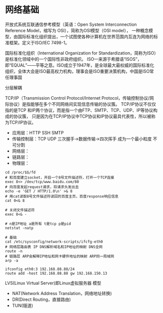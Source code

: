 # 网络基础

开放式系统互联通信参考模型（英语：Open System Interconnection Reference Model，缩写为 OSI），简称为OSI模型（OSI model），
一种概念模型，由国际标准化组织提出，一个试图使各种计算机在世界范围内互连为网络的标准框架。定义于ISO/IEC 7498-1。

国际标准化组织（International Organization for Standardization，简称为ISO）是标准化领域中的一个国际性非政府组织。
ISO一来源于希腊语“ISOS”，即“EQUAL”——平等之意。ISO成立于1947年，是全球最大最权威的国际标准化组织，全体大会是ISO最高权力机构，理事会是ISO重要决策机构，中国是ISO常任理事国

分层解耦

TCP/IP（Transmission Control Protocol/Internet Protocol，传输控制协议/网际协议）是指能够在多个不同网络间实现信息传输的协议簇。 TCP/IP协议不仅仅指的是TCP
和IP两个协议，而是指一个由FTP、SMTP、TCP、UDP、IP等协议构成的协议簇， 只是因为在TCP/IP协议中TCP协议和IP协议最具代表性，所以被称为TCP/IP协议。

- 应用层：HTTP SSH SMTP
- 传输控制层：TCP UDP 三次握手->数据传输->四次挥手 成为一个最小粒度 不可分割
- 网络层：
- 链路层：
- 物理层：

```shell
cd /proc/$$/fd
# 和百度建立socket，开启一个8号文件描述符，打开一个TCP连接
exec 8<> /dev/tcp/www.baidu.com/80
# 向百度发起request请求，将请求头发出去
echo -e 'GET / HTTP/1.0\n' >& 8
# 用cat读取8号文件描述符读回的百度主页，百度response响应信息
cat 0<& 8

# 关闭文件描述符
exec 8<& -
```

```shell
# n是IP地址 a是所有 t是tcp p是pid
netstat -natp

# 基础
cat /etc/sysconfig/network-scripts/ifcfg-eth0
# 网络层路由表 IP DNS解析域名和IP地址的映射 DNS全网
route -n
# 链路层 ARP会解释IP地址和网卡硬件地址的映射 ARP同一局域网
arp -a
```

```shell
ifconfig eth0:3 192.168.88.88/24
route add -host 192.168.88.88 gw 192.168.150.13
```

LVS(Linux Virtual Server)即Linux虚拟服务器 模型

- NAT(Network Address Translation，网络地址转换)
- DR(Direct Routing，直接路由)
- TUN(隧道)
